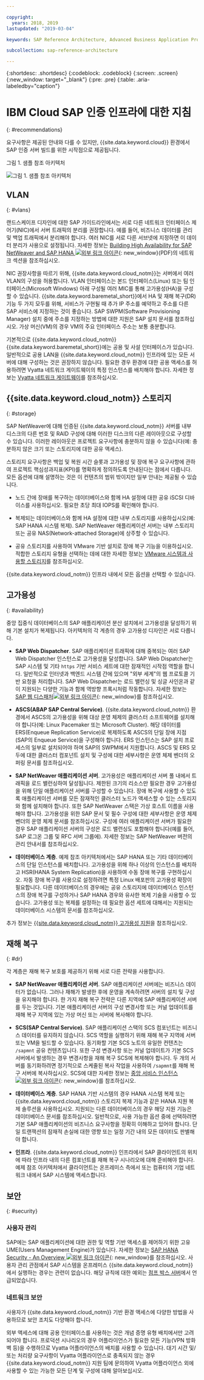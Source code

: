 ```yaml
---

copyright:
  years: 2018, 2019
lastupdated: "2019-03-04"

keywords: SAP Reference Architecture, Advanced Business Application Programming, ABAP, ABAP SAP Central Services, ASCS, SAP Central Services, SAP Software Provisioning Manager, SWPM, HANA System Replication, HSR, User Management Engine, UME, VLAN, SAP Web Dispatcher, SAP NetWeaver application servers, application servers, database, instance, load balancing, SAP logon groups, RFC server groups, high availability, highly available, HA, disaster recovery, DR, cluster software, Linux Pacemaker, virtual hostname

subcollection: sap-reference-architecture

---
```


{:shortdesc: .shortdesc}
{:codeblock: .codeblock}
{:screen: .screen}
{:new_window: target="_blank"}
{:pre: .pre}
{:table: .aria-labeledby="caption"}

# IBM Cloud SAP 인증 인프라에 대한 지침
{: #recommendations}

요구사항은 제공된 안내와 다를 수 있지만, {{site.data.keyword.cloud}} 환경에서 SAP 인증 서버 빌드를 위한 시작점으로 제공됩니다.

그림 1. 샘플 참조 아키텍처

![그림 1. 샘플 참조 아키텍처](/images/SAP-optimization-ref-architecture-20180527.png "샘플 참조 아키텍처")

## VLAN
{: #vlans}

랜드스케이프 디자인에 대한 SAP 가이드라인에서는 서로 다른 네트워크 인터페이스 제어기(NIC)에서 서버 트래픽의 분리를 권장합니다. 예를 들어, 비즈니스 데이터를 관리 및 백업 트래픽에서 분리해야 합니다. 여러 NIC를 서로 다른 서브넷에 지정하면 이 데이터 분리가 사용으로 설정됩니다. 자세한 정보는 [Building High Availability for SAP NetWeaver and SAP HANA ![외부 링크 아이콘](../../icons/launch-glyph.svg "외부 링크 아이콘")](https://support.sap.com/content/dam/SAAP/SAP_Activate/AGS_70.pdf){: new_window}(PDF)의 네트워크 섹션을 참조하십시오.

NIC 권장사항을 따르기 위해, {{site.data.keyword.cloud_notm}}는 서버에서 여러 VLAN의 구성을 허용합니다. VLAN 인터페이스는 본드 인터페이스(Linux) 또는 팀 인터페이스(Microsoft Windows) 아래 구성될 여러 MIC를 통해 고가용성(HA)을 구성할 수 있습니다. {{site.data.keyword.baremetal_short}}에서 HA 및 재해 복구(DR) 기능 두 가지 모두를 위해, 서비스가 구현될 때 추가 IP 주소를 예약하고 주소를 다른 SAP 서비스에 지정하는 것이 좋습니다. SAP SWPM(Software Provisioning Manager) 설치 중에 주소를 지정하는 방법에 대한 지원은 SAP 설치 문서를 참조하십시오. 가상 머신(VM)의 경우 VM의 주요 인터페이스 주소는 보통 충분합니다.

기본적으로 {{site.data.keyword.cloud_notm}} {{site.data.keyword.baremetal_short}}에는 공용 및 사설 인터페이스가 있습니다. 일반적으로 공용 LAN을 {{site.data.keyword.cloud_notm}} 인프라에 있는 모든 서버에 대해 구성하는 것은 권장하지 않습니다. 필요한 경우 환경에 대한 공용 액세스를 허용하려면 Vyatta 네트워크 게이트웨이의 특정 인스턴스를 배치해야 합니다. 자세한 정보는 [Vyatta 네트워크 게이트웨이](/docs/infrastructure/sap-reference-architecture?topic=sap-reference-architecture-vyatta#vyatta)를 참조하십시오.

## {{site.data.keyword.cloud_notm}} 스토리지
{: #storage}

SAP NetWeaver에 대해 인증된 {{site.data.keyword.cloud_notm}} 서버를 내부 디스크의 다른 번호 및 RAID 구성에 대해 이러한 디스크의 다른 레이아웃으로 구성할 수 있습니다. 이러한 레이아웃은 프로젝트 요구사항에 충분하지 않을 수 있습니다(예: 충분하지 않은 크기 또는 스토리지에 대한 공유 액세스).

스토리지 요구사항은 백업 및 복원 시간 슬롯과 고가용성 및 장애 복구 요구사항에 관하여 프로젝트 핵심성과지표(KPI)를 명확하게 정의하도록 안내된다는 점에서 다릅니다. 모든 옵션에 대해 설명하는 것은 이 컨텐츠의 범위 밖이지만 일부 안내는 제공될 수 있습니다.

  * 노드 간에 장애를 복구하는 데이터베이스와 함께 HA 설정에 대한 공유 iSCSI 디바이스를 사용하십시오. 필요한 초당 최대 IOPS를 확인해야 합니다.

  * 복제되는 데이터베이스와 함께 HA 설정에 대한 내부 스토리지를 사용하십시오(예: SAP HANA 시스템 복제). SAP NetWeaver 애플리케이션 서버는 내부 스토리지 또는 공유 NAS(Network-attached Storage)에 상주할 수 있습니다.

  * 공유 스토리지를 사용하여 VMware 기반 설치로 장애 복구 기능을 이용하십시오. 적합한 스토리지 유형을 선택하는 데에 대한 자세한 정보는 [VMware 시스템과 사용할 스토리지](/docs/infrastructure/vmware?topic=VMware-storage-to-use-with-vmware-systems#storage-to-use-with-vmware-systems)를 참조하십시오.

{{site.data.keyword.cloud_notm}} 인프라 내에서 모든 옵션을 선택할 수 있습니다.

## 고가용성
{: #availability}

중앙 집중식 데이터베이스의 SAP 애플리케이션 분산 설치에서 고가용성을 달성하기 위해 기본 설치가 복제됩니다. 아키텍처의 각 계층의 경우 고가용성 디자인은 서로 다릅니다.

  * **SAP Web Dispatcher**. SAP 애플리케이션 트래픽에 대해 중복되는 여러 SAP Web Dispatcher 인스턴스로 고가용성을 달성합니다. SAP Web Dispatcher는 SAP 시스템 및 기타 `https` 기반 서비스 세트에 대한 잠재적인 시작점 역할을 합니다. 일반적으로 인터넷과 백엔드 시스템 간에 있으며 "외부 세계"의 웹 프로토콜 기반 요청을 처리합니다. SAP Web Dispatcher는 로드 밸런싱 및 싱글 사인온과 같이 지원되는 다양한 기능과 함께 역방향 프록시처럼 작동합니다. 자세한 정보는 [SAP 웹 디스패처![외부 링크 아이콘](../../icons/launch-glyph.svg "외부 링크 아이콘")](https://help.sap.com/saphelp_nw73EhP1/helpdata/en/48/8fe37933114e6fe10000000a421937/frameset.htm){: new_window}를 참조하십시오.

  * **ASCS(ABAP SAP Central Service)**. {{site.data.keyword.cloud_notm}} 환경에서 ASCS의 고가용성을 위해 대상 운영 체제의 클러스터 소프트웨어를 설치해야 합니다(예: Linux Pacemaker 또는 Microsoft Cluster). 해당 데이터를 ERS(Enqueue Replication Service)로 복제하도록 ASCS의 단일 장애 지점(SAP의 Enqueue Service)을 구성해야 합니다. ERS 인스턴스는 SAP 설치 프로세스의 일부로 설치되어야 하며 SAP의 SWPM에서 지원합니다. ASCS 및 ERS 모두에 대한 클러스터 컴포넌트 설치 및 구성에 대한 세부사항은 운영 체제 벤더의 오퍼링 문서를 참조하십시오.

  * **SAP NetWeaver 애플리케이션 서버**. 고가용성은 애플리케이션 서버 풀 내에서 트래픽을 로드 밸런싱하여 달성됩니다. 제한된 크기의 리소스만 필요한 경우 고가용성을 위해 단일 애플리케이션 서버를 구성할 수 있습니다. 장애 복구에 사용할 수 있도록 애플리케이션 서버를 모든 잠재적인 클러스터 노드가 액세스할 수 있는 스토리지와 함께 설치해야 합니다. 또한 SAP NetWeaver 스택은 가상 호스트 이름을 사용해야 합니다. 고가용성을 위한 SAP 문서 및 필수 구성에 대한 세부사항은 운영 체제 벤더의 운영 체제 문서를 참조하십시오. 구성에 여러 애플리케이션 서버가 필요한 경우 SAP 애플리케이션 서버의 구성은 로드 밸런싱도 포함해야 합니다(예를 들어, SAP 로그온 그룹 및 RFC 서버 그룹에). 자세한 정보는 SAP NetWeaver 버전의 관리 안내서를 참조하십시오.

  * **데이터베이스 계층**. 예제 참조 아키텍처에서는 SAP HANA 또는 기타 데이터베이스의 단일 인스턴스를 배치합니다. 고가용성을 위해 하나 이상의 인스턴스를 배치하고 HSR(HANA System Replication)을 사용하여 수동 장애 복구를 구현하십시오. 자동 장애 복구를 사용으로 설정하려면 특정 Linux 배포판의 고가용성 확장이 필요합니다. 다른 데이터베이스의 경우에는 공유 스토리지에 데이터베이스 인스턴스의 장애 복구를 구성하거나 SAP HANA 경우와 유사한 복제 기술을 사용할 수 있습니다. 고가용성 또는 복제를 설정하는 데 필요한 옵션 세트에 대해서는 지원되는 데이터베이스 시스템의 문서를 참조하십시오.

  추가 정보는 [{{site.data.keyword.cloud_notm}} 고가용성 지원](/docs/infrastructure/sap-hana?topic=sap-hana-ha#ha)을 참조하십시오.

## 재해 복구
{: #dr}

각 계층은 재해 복구 보호를 제공하기 위해 서로 다른 전략을 사용합니다.

 * **SAP NetWeaver 애플리케이션 서버**. SAP 애플리케이션 서버에는 비즈니스 데이터가 없습니다. 그러나 재해가 발생한 후에 운영을 계속하려면 서버의 설치 및 구성을 유지해야 합니다. 한 가지 재해 복구 전략은 다른 지역에 SAP 애플리케이션 서버를 두는 것입니다. 기본 애플리케이션 서버의 구성 변경사항 또는 커널 업데이트를 재해 복구 지역에 있는 가상 머신 또는 서버에 복사해야 합니다.

 * **SCS(SAP Central Service)**. SAP 애플리케이션 스택의 SCS 컴포넌트는 비즈니스 데이터를 유지하지 않습니다. SCS 역할을 실행하기 위해 재해 복구 지역에 서버 또는 VM을 빌드할 수 있습니다. 동기화할 기본 SCS 노트의 유일한 컨텐츠는 `/sapmnt` 공유 컨텐츠입니다. 또한 구성 변경사항 또는 커널 업데이트가 기본 SCS 서버에서 발생하는 경우 변경사항을 재해 복구 SCS에 복제해야 합니다. 두 개의 서버를 동기화하려면 정기적으로 스케줄된 복사 작업을 사용하여 `/sapmnt`를 재해 복구 서버에 복사하십시오. SCS에 대한 자세한 정보는 [중앙 서비스 인스턴스 ![외부 링크 아이콘](../../icons/launch-glyph.svg "외부 링크 아이콘")](https://help.sap.com/saphelp_nw73ehp1/helpdata/en/48/0728f74c6a3837e10000000a42189b/frameset.htm){: new_window}를 참조하십시오.

 * **데이터베이스 계층**. SAP HANA 기반 시스템의 경우 HANA 시스템 복제 또는 {{site.data.keyword.cloud_notm}} 스토리지 복제 기능과 같은 HANA 지원 복제 솔루션을 사용하십시오. 지원되는 다른 데이터베이스의 경우 해당 지원 기능은 데이터베이스 문서를 참조하십시오. 일반적으로, 사용 가능한 옵션 중에 선택하려면 기본 SAP 애플리케이션의 비즈니스 요구사항을 정확히 이해하고 있어야 합니다. 단일 트랜잭션의 잠재적 손실에 대한 영향 또는 일정 기간 내의 모든 데이터도 판별해야 합니다.

 * **인프라**. {{site.data.keyword.cloud_notm}} 인프라에서 SAP 클라이언트의 위치에 따라 인프라 내의 다른 컴포넌트를 재해 복구 시나리오에 대해 준비해야 합니다. 예제 참조 아키텍처에서 클라이언트는 온프레미스 측에서 또는 컴퓨터의 기업 네트워크 내에서 SAP 시스템에 액세스합니다.

## 보안
{: #security}

### 사용자 관리

SAP에는 SAP 애플리케이션에 대한 권한 및 역할 기반 액세스를 제어하기 위한 고유 UME(Users Management Engine)가 있습니다. 자세한 정보는 [SAP HANA Security - An Overview ![외부 링크 아이콘](../../icons/launch-glyph.svg "외부 링크 아이콘")](https://archive.sap.com/documents/docs/DOC-62943){: new_window}를 참조하십시오. 사용자 관리 관점에서 SAP 시스템을 온프레미스 {{site.data.keyword.cloud_notm}}에서 실행하는 경우는 관련이 없습니다. 해당 규칙에 대한 예외는 [점프 박스 서버](/docs/infrastructure/sap-reference-architecture?topic=sap-reference-architecture-jump_box#jump_box)에서 언급되었습니다.

### 네트워크 보안

사용자가 {{site.data.keyword.cloud_notm}} 기반 환경 액세스에 다양한 방법을 사용하므로 보안 조치도 다양해야 합니다.

외부 액세스에 대해 공용 인터페이스를 사용하는 것은 개념 증명 유형 배치에서만 고려되어야 합니다. 프로덕션 시나리오의 경우 어플라이언스가 필요한 모든 기능(VPN 방화벽 등)을 수행하므로 Vyatta 어플라이언스의 배치를 사용할 수 있습니다. 대기 시간 및/또는 처리량 요구사항이 Vyatta 어플라이언스로 충족되지 않는 경우 {{site.data.keyword.cloud_notm}} 지원 팀에 문의하여 Vyatta 어플라이언스 외에 사용할 수 있는 가능한 모든 단계 및 구성에 대해 알아보십시오.

